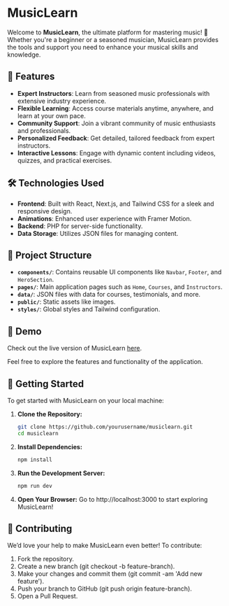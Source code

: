 
# **MusicLearn**

Welcome to **MusicLearn**, the ultimate platform for mastering music! 🎵 Whether you're a beginner or a seasoned musician, MusicLearn provides the tools and support you need to enhance your musical skills and knowledge.

## 🚀 **Features**

- **Expert Instructors**: Learn from seasoned music professionals with extensive industry experience.
- **Flexible Learning**: Access course materials anytime, anywhere, and learn at your own pace.
- **Community Support**: Join a vibrant community of music enthusiasts and professionals.
- **Personalized Feedback**: Get detailed, tailored feedback from expert instructors.
- **Interactive Lessons**: Engage with dynamic content including videos, quizzes, and practical exercises.

## 🛠️ **Technologies Used**

- **Frontend**: Built with React, Next.js, and Tailwind CSS for a sleek and responsive design.
- **Animations**: Enhanced user experience with Framer Motion.
- **Backend**: PHP for server-side functionality.
- **Data Storage**: Utilizes JSON files for managing content.

## 📂 **Project Structure**

- **`components/`**: Contains reusable UI components like `Navbar`, `Footer`, and `HeroSection`.
- **`pages/`**: Main application pages such as `Home`, `Courses`, and `Instructors`.
- **`data/`**: JSON files with data for courses, testimonials, and more.
- **`public/`**: Static assets like images.
- **`styles/`**: Global styles and Tailwind configuration.

## 🚀 **Demo**

Check out the live version of MusicLearn [here](https://your-deployed-link.com).  

Feel free to explore the features and functionality of the application.

## 🏁 **Getting Started**

To get started with MusicLearn on your local machine:

1. **Clone the Repository:**

   ```bash
   git clone https://github.com/yourusername/musiclearn.git
   cd musiclearn
   ```

2. **Install Dependencies:**

   ```bash
   npm install
   ```
3. **Run the Development Server:**

   ```bash
   npm run dev
   ```
4. **Open Your Browser:**
Go to http://localhost:3000 to start exploring MusicLearn!

## 🤝 **Contributing**
We’d love your help to make MusicLearn even better! To contribute:

1. Fork the repository.
2. Create a new branch (git checkout -b feature-branch).
3. Make your changes and commit them (git commit -am 'Add new feature').
4. Push your branch to GitHub (git push origin feature-branch).
5. Open a Pull Request.


